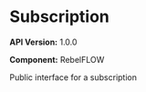 # Subscription

**API Version:** 1.0.0

**Component:** RebelFLOW

Public interface for a subscription

